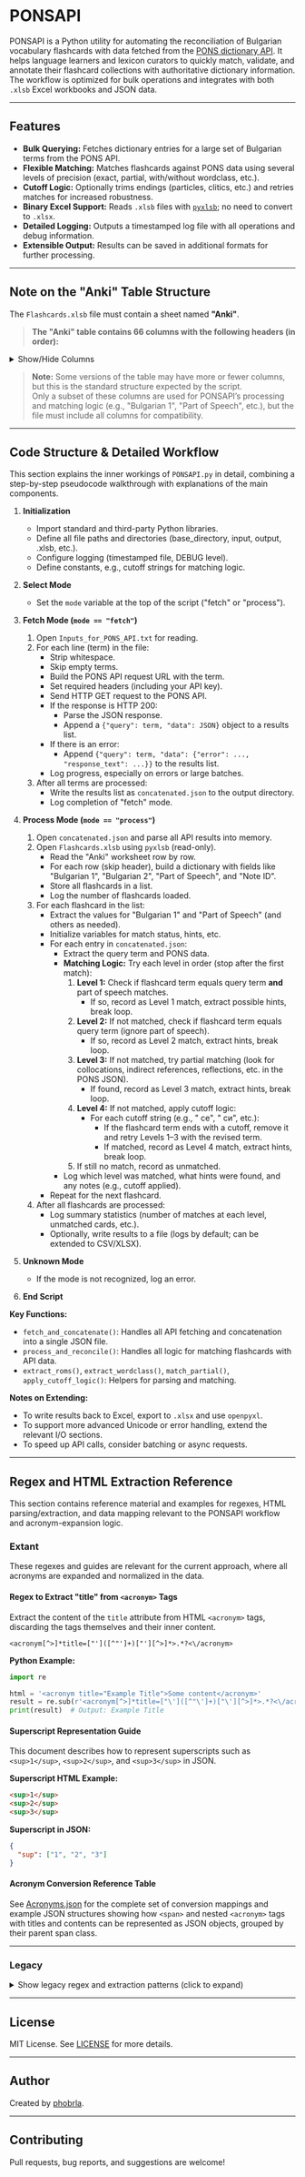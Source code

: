 # PONSAPI

PONSAPI is a Python utility for automating the reconciliation of Bulgarian vocabulary flashcards with data fetched from the [PONS dictionary API](https://en.pons.com/translate). It helps language learners and lexicon curators to quickly match, validate, and annotate their flashcard collections with authoritative dictionary information. The workflow is optimized for bulk operations and integrates with both `.xlsb` Excel workbooks and JSON data.

---

## Features

- **Bulk Querying:** Fetches dictionary entries for a large set of Bulgarian terms from the PONS API.
- **Flexible Matching:** Matches flashcards against PONS data using several levels of precision (exact, partial, with/without wordclass, etc.).
- **Cutoff Logic:** Optionally trims endings (particles, clitics, etc.) and retries matches for increased robustness.
- **Binary Excel Support:** Reads `.xlsb` files with [`pyxlsb`](https://pypi.org/project/pyxlsb/); no need to convert to `.xlsx`.
- **Detailed Logging:** Outputs a timestamped log file with all operations and debug information.
- **Extensible Output:** Results can be saved in additional formats for further processing.

---

## Note on the "Anki" Table Structure

The `Flashcards.xlsb` file must contain a sheet named **"Anki"**.

> **The "Anki" table contains 66 columns with the following headers (in order):**
<details>
<summary>Show/Hide Columns</summary>

1. Note ID  
2. Bulgarian 1  
3. Bulgarian 2  
4. English 1  
5. English 2  
6. English 3  
7. English 4  
8. English 5  
9. English 6  
10. PONS Status 1  
11. PONS Status 2  
12. PONS en I.1  
13. PONS en I.2  
14. PONS en I.3  
15. PONS en I.4  
16. PONS en I.5  
17. PONS en II.1  
18. PONS en II.2  
19. PONS en II.3  
20. PONS en III.1  
21. PONS en III.2  
22. PONS en III.3  
23. PONS en III.4  
24. PONS en III.5  
25. PONS en IV.1  
26. PONS en IV.2  
27. PONS en V.1  
28. PONS en>bg 1  
29. PONS en>bg 2  
30. PONS en>bg 3  
31. PONS en>bg 4  
32. PONS en>bg 5  
33. PONS en>bg 6  
34. Google Translate  
35. Wikipedia  
36. Part of Speech  
37. Type  
38. Type 2  
39. Hint  
40. Hint 2  
41. Imperfective Present  
42. Imperfective Aorist  
43. Perfective Present  
44. Perfective Aorist  
45. Adjective Masculine  
46. Adjective Feminine  
47. Adjective Neuter  
48. Adjective Plural  
49. Noun Short Definite  
50. Noun Long Definite  
51. Noun Plural  
52. Noun Numeral Plural  
53. Noun Plural Definite  
54. Noun Vocative  
55. Female Equivalent Noun Long Definite  
56. Female Equivalent Noun Plural  
57. Female Equivalent Noun Plural Definite  
58. Female Equivalent Noun Vocative  
59. Part  
60. Bulgarian Sound  
61. English Sound  
62. Bulgarian 1 Syllables  
63. Bulgarian 2 Syllables  
64. Beron Status 1  
65. Beron Status 2  
66. Tags  
</details>

> **Note:** Some versions of the table may have more or fewer columns, but this is the standard structure expected by the script.  
> Only a subset of these columns are used for PONSAPI’s processing and matching logic (e.g., "Bulgarian 1", "Part of Speech", etc.), but the file must include all columns for compatibility.

---

## Code Structure & Detailed Workflow

This section explains the inner workings of `PONSAPI.py` in detail, combining a step-by-step pseudocode walkthrough with explanations of the main components.

1. **Initialization**
    - Import standard and third-party Python libraries.
    - Define all file paths and directories (base_directory, input, output, .xlsb, etc.).
    - Configure logging (timestamped file, DEBUG level).
    - Define constants, e.g., cutoff strings for matching logic.

2. **Select Mode**
    - Set the `mode` variable at the top of the script ("fetch" or "process").

3. **Fetch Mode (`mode == "fetch"`)**
    1. Open `Inputs_for_PONS_API.txt` for reading.
    2. For each line (term) in the file:
        - Strip whitespace.
        - Skip empty terms.
        - Build the PONS API request URL with the term.
        - Set required headers (including your API key).
        - Send HTTP GET request to the PONS API.
        - If the response is HTTP 200:
            - Parse the JSON response.
            - Append a `{"query": term, "data": JSON}` object to a results list.
        - If there is an error:
            - Append `{"query": term, "data": {"error": ..., "response_text": ...}}` to the results list.
        - Log progress, especially on errors or large batches.
    3. After all terms are processed:
        - Write the results list as `concatenated.json` to the output directory.
        - Log completion of "fetch" mode.

4. **Process Mode (`mode == "process"`)**
    1. Open `concatenated.json` and parse all API results into memory.
    2. Open `Flashcards.xlsb` using `pyxlsb` (read-only).
        - Read the "Anki" worksheet row by row.
        - For each row (skip header), build a dictionary with fields like "Bulgarian 1", "Bulgarian 2", "Part of Speech", and "Note ID".
        - Store all flashcards in a list.
        - Log the number of flashcards loaded.
    3. For each flashcard in the list:
        - Extract the values for "Bulgarian 1" and "Part of Speech" (and others as needed).
        - Initialize variables for match status, hints, etc.
        - For each entry in `concatenated.json`:
            - Extract the query term and PONS data.
            - **Matching Logic:** Try each level in order (stop after the first match):
                1. **Level 1:** Check if flashcard term equals query term **and** part of speech matches.
                    - If so, record as Level 1 match, extract possible hints, break loop.
                2. **Level 2:** If not matched, check if flashcard term equals query term (ignore part of speech).
                    - If so, record as Level 2 match, extract hints, break loop.
                3. **Level 3:** If not matched, try partial matching (look for collocations, indirect references, reflections, etc. in the PONS JSON).
                    - If found, record as Level 3 match, extract hints, break loop.
                4. **Level 4:** If not matched, apply cutoff logic:
                    - For each cutoff string (e.g., " се", " си", etc.):
                        - If the flashcard term ends with a cutoff, remove it and retry Levels 1–3 with the revised term.
                        - If matched, record as Level 4 match, extract hints, break loop.
                5. If still no match, record as unmatched.
            - Log which level was matched, what hints were found, and any notes (e.g., cutoff applied).
        - Repeat for the next flashcard.
    4. After all flashcards are processed:
        - Log summary statistics (number of matches at each level, unmatched cards, etc.).
        - Optionally, write results to a file (logs by default; can be extended to CSV/XLSX).

5. **Unknown Mode**
    - If the mode is not recognized, log an error.

6. **End Script**

**Key Functions:**
- `fetch_and_concatenate()`: Handles all API fetching and concatenation into a single JSON file.
- `process_and_reconcile()`: Handles all logic for matching flashcards with API data.
- `extract_roms()`, `extract_wordclass()`, `match_partial()`, `apply_cutoff_logic()`: Helpers for parsing and matching.

**Notes on Extending:**
- To write results back to Excel, export to `.xlsx` and use `openpyxl`.
- To support more advanced Unicode or error handling, extend the relevant I/O sections.
- To speed up API calls, consider batching or async requests.

---

## Regex and HTML Extraction Reference

This section contains reference material and examples for regexes, HTML parsing/extraction, and data mapping relevant to the PONSAPI workflow and acronym-expansion logic.

### Extant

These regexes and guides are relevant for the current approach, where all acronyms are expanded and normalized in the data.

#### Regex to Extract "title" from `<acronym>` Tags

Extract the content of the `title` attribute from HTML `<acronym>` tags, discarding the tags themselves and their inner content.

```regex
<acronym[^>]*title=["']([^"']+)["'][^>]*>.*?<\/acronym>
```

**Python Example:**
```python
import re

html = '<acronym title="Example Title">Some content</acronym>'
result = re.sub(r'<acronym[^>]*title=["\']([^"\']+)["\'][^>]*>.*?<\/acronym>', r'\1', html)
print(result)  # Output: Example Title
```

#### Superscript Representation Guide

This document describes how to represent superscripts such as `<sup>1</sup>`, `<sup>2</sup>`, and `<sup>3</sup>` in JSON.

**Superscript HTML Example:**
```html
<sup>1</sup>
<sup>2</sup>
<sup>3</sup>
```
**Superscript in JSON:**
```json
{
  "sup": ["1", "2", "3"]
}
```

#### Acronym Conversion Reference Table

See [Acronyms.json](Acronyms.json) for the complete set of conversion mappings and example JSON structures showing how `<span>` and nested `<acronym>` tags with titles and contents can be represented as JSON objects, grouped by their parent span class.

---

### Legacy

<details>
<summary>Show legacy regex and extraction patterns (click to expand)</summary>

The following regexes and patterns relate to legacy approaches, including partial or ambiguous acronym expansion and mixed-content `<span>` extraction. These are kept for reference or for use if you need to match or parse pre-expansion data.

#### Regex for Matching Conjugation `<span>` Patterns

This regex matches either of these two HTML patterns and captures the aspect as a group:

- `<span class="conjugation"><acronym title="imperfective form">imperf</acronym></span>`
- `<span class="conjugation"><acronym title="perfective form">perf</acronym></span>`

**Regex:**
```regex
<span class="conjugation"><acronym title="(imperfective form|perfective form)">(imperf|perf)</acronym></span>
```

**Capturing Groups:**
1. Aspect string – `imperfective form` or `perfective form`
2. Abbreviation – `imperf` or `perf`

---

#### Regex to Find `<span>` Elements with Multiple `<acronym>` Tags

```regex
<span\b[^>]*>(?:[^<]*<acronym\b[^>]*>.*?<\/acronym>[^<]*){2,}<\/span>
```
- Matches `<span>` elements containing two or more `<acronym>` tags (and their contents).
- Does **not** match `<span>` elements with only one or zero `<acronym>` tags.

---

#### Regex for Matching Span and Acronym Patterns

This regex matches both plain text and acronym-containing spans, especially in pairs divided by `/`.

```regex
<span class=\\\"info\\\">(?:[^<]+|<acronym title=\\\"([A-Za-zА-Яа-я :,\\\\.]*)\\\">[A-Za-zА-Яа-я]+</acronym>)</span> ?/ ?<span class=\\\"[^<]*\\\">(?:[^<]*|<acronym title=\\\"([A-Za-zА-Яа-я :,\\\\.]*)\\\">[A-Za-zА-Яа-я]+</acronym>)</span>
```

---

#### Combined Regex Pattern

```regex
<span class=\\"info\\">([^<]*|<acronym title=\\"([A-Za-zА-Яа-я :,\\\\.]*)\\">[A-Za-zА-Яа-я]+</acronym>)</span>
```
- Matches either plain text or an acronym-containing span for class "info".

---

#### HTML Acronym Regex Reference

This document lists how to match specific HTML-acronym patterns in (JSON-escaped) HTML using regex.  
For the full table of patterns and their corresponding regex, see [html-acronym-regex-reference.csv](html-acronym-regex-reference.csv).

---

#### Special/Combined Regex for `<span class="info">`

To match cases where the `title` attribute is empty or filled:

```regex
<span class=\"info\"><acronym title=\"([A-Za-zА-Яа-я :,\\.]*)\">[A-Za-zА-Яа-я]+</acronym>
```

---

#### Optional & Generalized Acronym Regex Patterns

These regex patterns match `<span>` elements with optional `<acronym>` tags inside, and can be used as generalized replacements for extracting content from various `<span>` elements with specific classes.

```regex
<span class=\\"conjugation\\">(?:([^<]*)|<acronym title=\\"((?:imperfective form|perfective form))\\">((?:imperf|perf))</acronym>)</span>
<span class=\\"example\\">(?:([^<]*)|<acronym title=\\"([А-Яа-я ]+)\\">([А-Яа-я]+)</acronym>)</span>
<span class=\\"genus\\">(?:([^<]*)|<acronym title=\\"([A-Za-z ]+)\\">([A-Za-z]+)</acronym>)</span>
<span class=\\"idiom_proverb\\">(?:([^<]*)|<acronym title=\\"([А-Яа-я ]+)\\">([А-Яа-я]+)</acronym>)</span>
<span class=\\"number\\">(?:([^<]*)|<acronym title=\\"([A-Za-z]+)\\">([A-Za-z]+)</acronym>)</span>
<span class=\\"or\\">(?:([^<]*)|<acronym title=\\"([A-Za-zА-Яа-я]+)\\">([A-Za-zА-Яа-я\\.]+)</acronym>)</span>
<span class=\\"reference_qualification\\">(?:([^<]*)|<acronym title=\\"([А-Яа-я ]+)\\">([А-Яа-я]+)</acronym>)</span>
<span class=\\"region\\">(?:([^<]*)|<acronym title=\\"([A-Za-z]+)\\" class=\\"[A-Za-z]+\\">([A-Za-z]+)</acronym>)</span>
<span class=\\"rhetoric\\">(?:([^<]*)|<acronym title=\\"([A-Za-zА-Яа-я]+)\\">([A-Za-zА-Яа-я]+)</acronym>)</span>
<span class=\\"style\\">(?:([^<]*)|<acronym title=\\"([A-Za-zА-Яа-я ]+)\\">([A-Za-zА-Яа-я]+)</acronym>)</span>
<span class=\\"topic\\">(?:([^<]*)|<acronym title=\\"([A-Za-z ,]+)\\">([A-Za-z]+)</acronym>)</span>
<span class=\\"verbclass\\">(?:([^<]*)|<acronym title=\\"([A-Za-z ]+ verb)\\">([A-Za-z]+)</acronym>)</span>
<span class=\\"wordclass\\">(?:([^<]*)|<acronym title=\\"([A-Za-z ]+)\\">([A-Za-z]+)</acronym>)</span>
```

And, in a more general form:

```regex
<span class=\"conjugation\">(?:([^<]*)|<acronym title=\"([^<]+)\">([^<]+)</acronym>)</span>
<span class=\"example\">(?:([^<]*)|<acronym title=\"([^<]+)\">([^<]+)</acronym>)</span>
<span class=\"genus\">(?:([^<]*)|<acronym title=\"([^<]+)\">([^<]+)</acronym>)</span>
<span class=\"genus\">(?:([^<]*)|<acronym title=\"([^<]+)\">([^<]+)</acronym>)</span>
<span class=\"idiom_proverb\">(?:([^<]*)|<acronym title=\"([^<]+)\">([^<]+)</acronym>)</span>
<span class=\"info\">([^<]*|<acronym title=\"([^< :,\\.\\\\]*)\">([^<]+)</acronym>)</span>
<span class=\"number\">(?:([^<]*)|<acronym title=\"([^<]+)\">([^<]+)</acronym>)</span>
<span class=\"or\">(?:([^<]*)|<acronym title=\"([^<]+)\">([^<\\.]+)</acronym>)</span>
<span class=\"reference_qualification\">(?:([^<]*)|<acronym title=\"([^<]+)\">([^<]+)</acronym>)</span>
<span class=\"region\">(?:([^<]*)|<acronym title=\"([^<]+)\" class=\"([^<]+)\">([^<]+)</acronym>)</span>
<span class=\"rhetoric\">(?:([^<]*)|<acronym title=\"([^<]+)\">([^<]+)</acronym>)</span>
<span class=\"style\">(?:([^<]*)|<acronym title=\"([^<]+)\">([^<]+)</acronym>)</span>
<span class=\"topic\">(?:([^<]*)|<acronym title=\"([^<]+)\">([^<]+)</acronym>)</span>
<span class=\"topic\">(?:([^<]*)|<acronym title=\"([^<]+)\">([^<]+)</acronym>)</span>
<span class=\"verbclass\">(?:([^<]*)|<acronym title=\"([^<]+)\">([^<]+)</acronym>)</span>
<span class=\"wordclass\">(?:([^<]*)|<acronym title=\"([^<]+)\">([^<]+)</acronym>)</span>
```

**Notes:**
- For each regex:
  - The first capturing group is the plain text (when no acronym is present).
  - The second capturing group is the acronym's `title` attribute (if present).
  - The third capturing group is the acronym's display text (if present).
- All character class ranges like `[А-Яа-я]+`, `[A-Za-z]+`, or `[A-Za-zА-Яа-я]+` have been replaced with `[^<]+` in the generalized form for flexibility.

</details>

---

## License

MIT License. See [LICENSE](LICENSE) for more details.

---

## Author

Created by [phobrla](https://github.com/phobrla).

---

## Contributing

Pull requests, bug reports, and suggestions are welcome!
